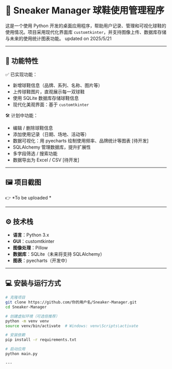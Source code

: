 # 👟 Sneaker Manager 球鞋使用管理程序

这是一个使用 Python 开发的桌面应用程序，帮助用户记录、管理和可视化球鞋的使用情况。项目采用现代化界面库 `customtkinter`，并支持图像上传、数据库存储与未来的使用统计图表功能。
updated on 2025/5/21

---

## 🚀 功能特性

✅ 已实现功能：

- 新增球鞋信息（品牌、系列、名称、图片等）
- 上传球鞋图片，直观展示每一双球鞋
- 使用 SQLite 数据库存储球鞋信息
- 现代化美观界面：基于 `customtkinter`

🛠️ 计划中功能：

- 编辑 / 删除球鞋信息
- 添加使用记录（日期、场地、活动等）
- 数据可视化：用 pyecharts 绘制使用频率、品牌统计等图表 [待开发]
- SQLAlchemy 管理数据库，提升扩展性
- 多字段筛选 / 搜索功能
- 数据导出为 Excel / CSV [待开发]

---

## 🖼️ 项目截图

👉 *To be uploaded *

---

## ⚙️ 技术栈

- **语言**：Python 3.x
- **GUI**：customtkinter
- **图像处理**：Pillow
- **数据库**：SQLite（未来将支持 SQLAlchemy）
- **图表**：pyecharts（开发中）

---

## 💻 安装与运行方式

```bash
# 克隆项目
git clone https://github.com/你的用户名/Sneaker-Manager.git
cd Sneaker-Manager

# 创建虚拟环境（可选但推荐）
python -m venv venv
source venv/bin/activate  # Windows: venv\Scripts\activate

# 安装依赖
pip install -r requirements.txt

# 启动应用
python main.py

---

